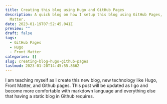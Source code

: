 ```yaml
---
title: Creating this blog using Hugo and GitHub Pages
description: A quick blog on how I setup this blog using GitHub Pages, Hugo, and Front
  Matter.
date: 2023-01-19T07:52:45.041Z
preview: ""
draft: false
tags:
  - GitHub Pages
  - Hugo
  - Front Matter
categories: []
slug: creating-blog-hugo-github-pages
lastmod: 2023-01-20T14:45:55.866Z
---
```


I am teaching myself as I create this new blog, new technology like Hugo, Front Matter, and Github pages.  This post will be updated as I go and become more comfortable with markdown language and everything else that having a static blog in Github requires.
